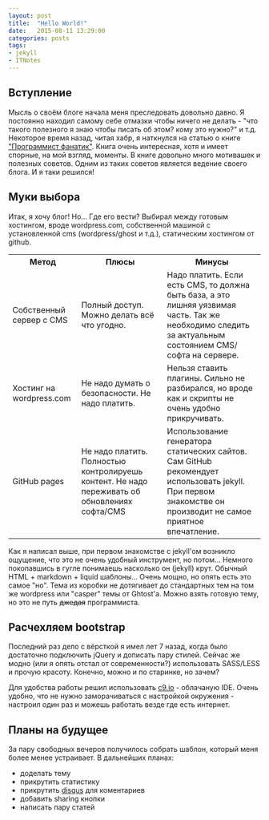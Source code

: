 ```yaml
---
layout: post
title:  "Hello World!"
date:   2015-08-11 13:29:00
categories: posts
tags:
- jekyll
- ITNotes
---
```


## Вступление
Мысль о своём блоге начала меня преследовать довольно давно. Я постоянно находил самому себе отмазки чтобы ничего не делать - "что такого полезного я знаю чтобы писать об этом? кому это нужно?" и т.д. Некоторое время назад, читая хабр, я наткнулся на статью о книге ["Программист фанатик"](http://www.ozon.ru/context/detail/id/32218784/). Книга очень интересная, хотя и имеет спорные, на мой взгляд, моменты. В книге довольно много мотивашек и полезных советов. Одним из таких советов является ведение своего блога. И я таки решился!

## Муки выбора
Итак, я хочу блог! Но... Где его вести? Выбирал между готовым хостингом, вроде wordpress.com, собственной машиной с установленной cms (wordpress/ghost и т.д.), статическим хостингом от github.

<table class="table table-hover">
    <tr>
        <th>Метод</th>
        <th>Плюсы</th>
        <th>Минусы</th>
    </tr>
    <tr>
        <td>Собственный сервер с CMS</td>
        <td>Полный доступ. Можно делать всё что угодно. </td>
        <td>Надо платить. Если есть CMS, то должна быть база, а это лишняя уязвимая часть. Так же необходимо следить за актуальным состоянием CMS/софта на сервере.</td>
    </tr>
    <tr>
        <td>Хостинг на wordpress.com</td>
        <td>Не надо думать о безопасности. Не надо платить.</td>
        <td>Нельзя ставить плагины. Сильно не разбирался, но вроде как и скрипты не очень удобно прикручивать.</td>
    </tr>
    <tr>
        <td>GitHub pages</td>
        <td>Не надо платить. Полностью контролируешь контент. Не надо переживать об обновлениях софта/CMS</td>
        <td>Использование генератора статических сайтов. Сам GitHub рекомендует использовать jekyll. При первом знакомстве он производит не самое приятное впечатление.</td>
    </tr>
</table>

Как я написал выше, при первом знакомстве с jekyll'ом возникло ощущение, что это не очень удобный инструмент, но потом... Немного покопавшись в гугле понимаешь насколько он (jekyll) крут. Обычный HTML + markdown + liquid шаблоны... Очень мощно, но опять есть это самое "но". Тема из коробки не дотягивает до стандартных тем на том же wordpress или "casper" темы от Ghtost'а. Можно взять готовую тему, но это не путь ~~джедая~~ программиста.

## Расчехляем bootstrap
Последний раз дело с вёрсткой я имел лет 7 назад, когда было достаточно подключить jQuery и дописать пару стилей. Сейчас же модно (или я опять отстал от современности?) использовать SASS/LESS и прочую красоту. Конечно, можно и по старинке, но зачем?

Для удобства работы решил использовать [c9.io](https://c9.io) - облачаную IDE. Очень удобно, что не нужно заморачиваться с настройкой окружения - настроил один раз и можешь работать везде где есть интернет.

## Планы на будущее
За пару свободных вечеров получилось собрать шаблон, который меня более менее устраивает. В дальнейших планах:

- доделать тему
- прикрутить статистику
- прикрутить [disqus](https://disqus.com/) для коментариев
- добавить sharing кнопки
- написать пару статей
